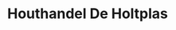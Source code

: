 ---
title: "Houthandel De Holtplas"
url: /winterswijk-woold/houthandel-de-holtplas/
shop: Baustoffe
---